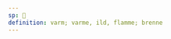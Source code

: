```yaml
---
sp: 󱥗
definition: varm; varme, ild, flamme; brenne
---
```

<!-- seli is about warmth and fire. i've heard it be extended into other things that give feelings of warmth, like happiness, comfort, or spicy food. you can debate whether or not all of these actually make sense or not. -->